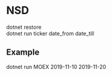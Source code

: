 # NSD
dotnet restore  
dotnet run ticker date_from date_till
## Example
dotnet run MOEX 2019-11-10 2019-11-20
